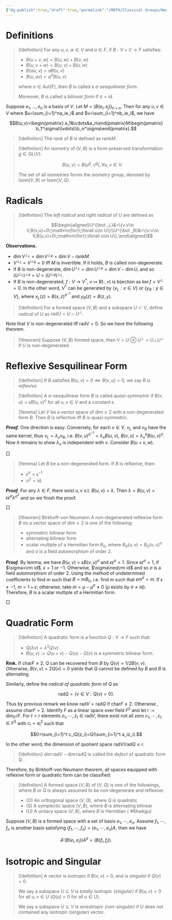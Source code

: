 ```yaml
---
{"dg-publish":true,"draft":true,"permalink":"/MATH/Classical Groups/Nodes/1 Sesquilinear Form/","dgPassFrontmatter":true}
---
```



# Definitions

> [!definition]
> For any $u,v,w\in V$ and $a\in F$, if $B:V\times V\to F$ satisfies:
> - $B(u+v,w)=B(u,w)+B(v,w)$
> - $B(u,v+w)=B(u,v)+B(u,w)$
> - $B(au,v)=aB(u,v)$
> - $B(u,av)=a^\sigma B(u,v)$
> 
> where $\sigma\in\mathrm{Aut}(F)$, then $B$ is called a *$\sigma$-sesquilinear form*.
> 
> Moreover, $B$ is called a *bilinear form* if $\sigma=\mathrm{id}$.

Suppose $e_1,...,e_n$ is a basis of $V$. Let $M=(B(e_i,e_j))_{n\times n}$. Then for any $u,v\in V$ where $u=\sum_{i=1}^na_ie_i$ and $v=\sum_{i=1}^nb_ie_i$, we have

$$B(u,v)=\begin{pmatrix} a_1&\cdots&a_n\end{pmatrix}M\begin{pmatrix} b_1^\sigma\\\vdots\\b_n^\sigma\end{pmatrix}.$$
> [!definition]
> The *rank* of $B$ is defined as $\mathrm{rank} M$.

> [!definition]
> An *isometry* of $(V,B)$ is a form-preserved transformation $g\in GL(V)$: 
>
> $$B(u,v)=B(u^g,v^g),\forall u,v\in V.$$
> 
> The set of all isometries forms the *isometry group*, denoted by $\mathrm{Isom}(V,B)$ or $\mathrm{Isom}(V,Q)$.

# Radicals

> [!definition]
> The *left radical* and *right radical* of $U$ are defined as
> 
> $$\begin{aligned}U^{\bot _L}&=\{v:v\in V,B(v,u)=0\;\mathrm{for}\;\forall u\in U\}\\U^{\bot _R}&=\{v:v\in V,B(u,v)=0\;\mathrm{for}\;\forall u\in U\}.\end{aligned}$$

**Observations.**

- $\dim V^{\bot _L}=\dim V^{\bot_R}=\dim V-\mathrm{rank} M$.
- $V^{\bot _L}=V^{\bot _R}=0$ iff $M$ is invertible. If it holds, $B$ is called non-degenerate.
- If $B$ is non-degenerate, $\dim U^{\bot _L}=\dim U^{\bot _R}=\dim V-\dim U$, and so $(U^{\bot _L})^{\bot_R}=U=(U^{\bot _R})^{\bot_L}$.
- If $B$ is non-degenerated, $f:V\to V^*,\; v\mapsto B(\cdot,v)$ is bijection as $\ker f=V^{\bot}=0$. In the other word, $V^*$ can be generated by $\{x_L:x\in V\}$ or $\{y_R:y\in V\}$, where $x_L(z)=B(x,z)^{\sigma^{-1}}$ and $y_R(z)=B(z,y)$.

> [!definition]
> For a formed space $(V,B)$ and a subspace $U\subset V$, define *radical* of $U$ as $\mathrm{rad}U=U\cap U^\bot$. 

Note that $V$ is non-degenerated iff $\mathrm{rad}V=0$. So we have the following theorem.

> [!theorem]
> Suppose $(V,B)$ formed space, then $V=U\oplus U^\bot=U\bot U^\bot$ if $U$ is non-degenerated.

# Reflexive Sesquilinear Form

> [!definition]
> If $B$ satisfies $B(u,v)=0 \iff B(v,u)=0$, we say $B$ is *reflexive*.

> [!definition]
> A $\sigma$-sesquilinear form $B$ is called *quasi-symmetric* if $B(v,u)=\epsilon B(u,v)^\sigma$ for all $u,v\in V$ and a constant $\epsilon$.

> [!lemma]
> Let $V$ be a vector space of $\mathrm{dim}\geq 2$ with a non-degenerated form $B$. Then $B$ is reflective iff $B$ is quasi-symmetric.

**_Proof._**
One direction is easy. Conversely, for each $v\in V$, $v_L$ and $v_R$ have the same kernel, thus $v_L=\lambda_v v_R$, i.e. $B(v,u)^{\sigma^{-1}}=\lambda_vB(u,v)$, $B(v,u)=\lambda_v^{\sigma}B(u,v)^{\sigma}$. Now it remains to show $\lambda_v$ is independent with $v$. Consider $B(u+v,w)$. 
<p align="left">□</p>

> [!lemma]
> Let $B$ be a non-degenerated form. If $B$ is reflexive, then:
> - $\epsilon^\sigma=\epsilon^{-1}$
> - $\sigma^2=\mathrm{id}.$

**_Proof._**
For any $\lambda\in F$, there exist $u,v$ s.t. $B(u,v)=\lambda$. Then $\lambda=B(u,v)=\epsilon\epsilon^\sigma\lambda^{\sigma^2}$ and so we finish the proof.
<p align="left">□</p>

> [!theorem] Birkhoff-von Neumann
> A non-degenerated reflexive form $B$ on a vector space of $\mathrm{dim}\geq 2$ is one of the following:
> - symmetric bilinear form
> - alternating bilinear form
> - scalar multiple of a Hermitian form $B_0$, where $B_0(u,v)=B_0(v,u)^\sigma$ and $\sigma$ is a field automorphism of order 2.

**_Proof._**
By lemma, we have $B(u,v)=\epsilon B(v,u)^\sigma$ and $\epsilon\epsilon^\sigma=1$. Since $\epsilon\epsilon^\sigma=1$, if $\sigma=\rm id$, $\epsilon=1$ or $-1$. Otherwise, $\sigma\neq\rm id$ and so $\sigma$ is a field automorphism of order $2$. Using the method of undetermined coefficients to find $m$ such that $B=mB_0$, i.e. find $m$ such that $\epsilon m^\sigma=m$. If $\epsilon\neq -1$, $m=1+\epsilon$; otherwise, take $m=\mu-\mu^\sigma\neq 0$ ($\mu$ exists by $\sigma\neq \mathrm{id}$). Therefore, $B$ is a scalar multiple of a Hermitian form.
<p align="left">□</p>

# Quadratic Form

> [!definition]
> A quadratic form is a function $Q:V\to F$ such that:
> - $Q(\lambda v)=\lambda^2Q(v)$
> - $B(u,v):=Q(u+v)-Q(u)-Q(v)$ is a symmetric bilinear form.

**Rmk.** If $\mathrm{char}F\neq 2$, $Q$ can be recovered from $B$ by $Q(v)=1/2B(v,v)$. Otherwise, $B(v,v)=2Q(v)=0$ yields that $Q$ cannot be defined by $B$ and $B$ is alternating.

Similarly, define the *radical of quadratic form* of $Q$ as 

$$\mathrm{rad}Q=\{v\in V:Q(v)=0\}.$$

Thus by previous remark we know $\mathrm{rad}V=\mathrm{rad}Q$ if $\mathrm{char}F\neq 2$. Otherwise , assume $\mathrm{char}F=2$. Identify $F$ as a linear space over field $F^2$ and let $r:=\dim_{F^2}F$. For $t>r$ elements $z_1,\cdots,z_t\in\mathrm{rad}V$, there exist not all zero $c_1,\cdots,c_t\in F^2$ with $c_i=a_i^2$ such that 

$$0=\sum_{i=1}^t c_iQ(z_i)=Q(\sum_{i=1}^t a_iz_i).$$

In the other word, the dimension of quotient space $\mathrm{rad}V/\mathrm{rad}Q\leq r$.


> [!definition]
> $\dim\mathrm{rad}V-\dim\mathrm{rad}Q$ is called the *defect* of quadratic form $Q$.


Therefore, by Birkhoff-von Neumann theorem, all spaces equipped with reflexive form or quadratic form can be classified:

> [!definition]
> A formed space $(V,B)$ of $(V,Q)$ is one of the followings, where $B$ or $Q$ is always assumed to be non-degenerate and reflexive:
> - (O) An orthogonal space $(V,Q)$, where $Q$ is quadratic
> - (S) A symplectic space $(V,B)$, where $B$ is alternating bilinear
> - (U) A unitary space $(V,B)$, where $B$ is Hermitian
{ #6hwkgu}


Suppose $(V,B)$ is a formed space with a set of basis $e_1,\cdots,e_n$. Assume $f_1,\cdots,f_n$ is another basis satisfying $(f_1,\cdots,f_n)=(e_1,\cdots,e_n)A$, then we have

$$A'(B(e_i,e_j))A^\sigma=(B(f_i,f_j)).$$

# Isotropic and Singular

> [!definition]
> A vector is *isotropic* if $B(v,v)=0$, and is *singular* if $Q(v)=0$. 
> 
> We say a subspace $U\subseteq V$ is *totally isotropic (singular)* if $B(u,v)=0$ for all $u,v\in U$ ($Q(u)=0$ for all $u\in U$).
> 
> We say a subspace $U\subseteq V$ is *anisotropic (non-singular)* if $U$ does not contained any isotropic (singular) vector.
